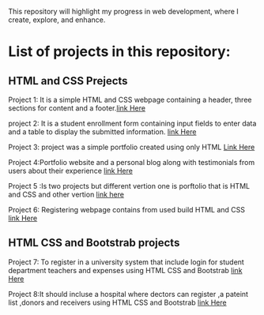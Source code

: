 This repository will highlight my progress in web development, where I create, explore, and enhance.
# List of projects in this repository:

 ## HTML and CSS Prejects
Project 1: It is a simple HTML and CSS webpage containing a header, three sections for content and a footer.[link Here](https://github.com/Bisheo/CITYCOT-INNOVATION-HUB/blob/main/HTML%20%26%20CSS%20PROJECTS/Project%204/project4.html)

project 2: It is a student enrollment form containing input fields to enter data and a table to display the submitted information. [link Here](https://github.com/Bisheo/CITYCOT-INNOVATION-HUB/blob/main/HTML%20%26%20CSS%20PROJECTS/Project%203/project3.html)

Project 3: project  was a simple portfolio created using only HTML [Link Here](https://github.com/Bisheo/FRONTEND-PROJECT)

Project 4:Portfolio website and a personal blog along with testimonials from users about their experience [link Here](https://github.com/Bisheo/CITYCOT-INNOVATION-HUB/blob/main/HTML%20%26%20CSS%20PROJECTS/Project%202/project2.html)

Project 5 :Is two projects but different vertion one is porftolio that is HTML and CSS and other vertion [link here](https://github.com/Bisheo/CITYCOT-INNOVATION-HUB/blob/main/HTML%20%26%20CSS%20PROJECTS/project%206/project6.html)

Project 6: Registering webpage contains from used build HTML and CSS [link Here](https://github.com/Bisheo/CITYCOT-INNOVATION-HUB/blob/main/HTML%20%26%20CSS%20PROJECTS/project%205/project5.html)

## HTML CSS and Bootstrab projects

Project 7: To register in a university system that include login for student department teachers and expenses using HTML CSS and Bootstrab [link Here](https://github.com/Bisheo/CITYCOT-INNOVATION-HUB/tree/main/Bootstrab%20Projects/University%20Dashboard)

Project 8:It should incluse a hospital where dectors can register ,a pateint list ,donors and receivers using HTML CSS and Bootstrab [link Here](https://github.com/Bisheo/CITYCOT-INNOVATION-HUB/tree/main/Bootstrab%20Projects/Shafici%20Hospital/Hospital)




